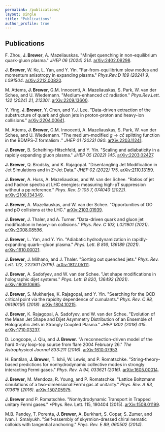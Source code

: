```yaml
---
permalink: /publications/
layout: single
title: "Publications"
author_profile: true
---
```


## Publications

F. Zhou, **J. Brewer**, A. Mazeliauskas. "Minijet quenching in non-equilibrium quark-gluon plasma." *JHEP 06 (2024) 214*. <a href="https://arxiv.org/abs/2402.09298" target="_blank">arXiv:2402.09298</a>.

**J. Brewer**, W. Ke, L. Yan, and Y. Yin. "Far-from-equilibrium slow modes and momentum anisotropy in expanding plasma." *Phys.Rev.D 109 (2024) 9, L091504*. <a href="https://arxiv.org/abs/2212.00820" target="_blank">arXiv:2212.00820</a>.

M. Attems, **J. Brewer**, G.M. Innocenti, A. Mazeliauskas, S. Park, W. van der Schee, and U. Wiedemann. "Medium-enhanced $c\bar{c}$ radiation." *Phys.Rev.Lett. 132 (2024) 21, 212301*. <a href="https://arxiv.org/abs/2209.13600" target="_blank">arXiv:2209.13600</a>.

Y. Ying, **J. Brewer**, Y. Chen, and Y.J. Lee. "Data-driven extraction of the substructure of quark and gluon jets in proton-proton and heavy-ion collisions." <a href="https://arxiv.org/abs/2204.00641" target="_blank">arXiv:2204.00641</a>.

M. Attems, **J. Brewer**, G.M. Innocenti, A. Mazeliauskas, S. Park, W. van der Schee, and U. Wiedemann. "The medium-modified $g\rightarrow c\bar{c}$ splitting function in the BDMPS-Z formalism ." *JHEP 01 (2023) 080*. <a href="https://arxiv.org/abs/2203.11241" target="_blank">arXiv:2203.11241</a>.

**J. Brewer**, B. Scheihing-Hitschfeld, and Y. Yin. "Scaling and adiabaticity in a rapidly expanding gluon plasma." *JHEP 05 (2022) 145*. <a href="https://arxiv.org/abs/2203.02427" target="_blank">arXiv:2203.02427</a>.

**J. Brewer**, Q. Brodsky, and K. Rajagopal. "Disentangling Jet Modification in Jet Simulations and in Z+Jet Data." *JHEP 02 (2022) 175*. <a href="https://arxiv.org/abs/2110.13159" target="_blank">arXiv:2110.13159</a>.

**J. Brewer**, A. Huss, A. Mazeliauskas, and W. van der Schee. "Ratios of jet and hadron spectra at LHC energies: measuring high-pT suppression without a pp reference." *Phys. Rev. D 105 7, 074040 (2022)*. <a href="https://arxiv.org/abs/2108.134349" target="_blank">arXiv:2108.134349</a>.

**J. Brewer**, A. Mazeliauskas, and W. van der Schee. "Opportunities of OO and pO collisions at the LHC." <a href="https://arxiv.org/abs/2103.01939" target="_blank">arXiv:2103.01939</a>.

**J. Brewer**, J. Thaler, and A. Turner. "Data-driven quark and gluon jet modification in heavy-ion collisions." *Phys. Rev. C 103, L021901 (2021)*. <a href="https://arxiv.org/abs/2008.08596" target="_blank">arXiv:2008.08596</a>.

**J. Brewer**, L. Yan, and Y. Yin. "Adiabatic hydrodynamization in rapidly-expanding quark--gluon plasma." *Phys. Lett. B 816, 136189 (2021)*. <a href="https://arxiv.org/abs/1910.00021" target="_blank">arXiv:1910.00021</a>.

**J. Brewer**, J. Milhano, and J. Thaler. "Sorting out quenched jets." *Phys. Rev. Lett. 122, 222301 (2019)*. <a href="https://arxiv.org/abs/1812.05111" target="_blank">arXiv:1812.05111</a>.

**J. Brewer**, A. Sadofyev, and W. van der Schee. "Jet shape modifications in holographic dijet systems." *Phys. Lett. B 820, 136492 (2021)*. <a href="https://arxiv.org/abs/1809.10695" target="_blank">arXiv:1809.10695</a>.

**J. Brewer**, S. Mukherjee, K. Rajagopal, and Y. Yin. "Searching for the QCD critical point via the rapidity dependence of cumulants." *Phys. Rev. C 98, 061901(R) (2018)*. <a href="https://arxiv.org/abs/1804.10215" target="_blank">arXiv:1804.10215</a>.

**J. Brewer**, K. Rajagopal, A. Sadofyev, and W. van der Schee. "Evolution of the Mean Jet Shape and Dijet Asymmetry Distribution of an Ensemble of Holographic Jets in Strongly Coupled Plasma." *JHEP 1802 (2018) 015*. <a href="https://arxiv.org/abs/1710.03237" target="_blank">arXiv:1710.03237</a>.

D. Longcope, J. Qiu, and **J. Brewer**. "A reconnection-driven model of the hard X-ray loop-top source from flare 2004 February 26." *The Astrophysical Journal 833:211 (2016)*. <a href="https://arxiv.org/abs/1610.07953" target="_blank">arXiv:1610.07953</a>.

H. Bantilan, **J. Brewer**, T. Ishii, W. Lewis, and P. Romatschke. "String-theory-based predictions for nonhydrodynamic collective modes in strongly interacting Fermi gases." *Phys. Rev. A 94, 033621 (2016)*. <a href="https://arxiv.org/abs/1605.00014" target="_blank">arXiv:1605.00014</a>.

**J. Brewer**, M. Mendoza, R. Young, and P. Romatschke. "Lattice Boltzmann simulations of a two-dimensional Fermi gas at unitarity." *Phys. Rev. A 93, 013618 (2016)*. <a href="https://arxiv.org/abs/1507.05975" target="_blank">arXiv:1507.05975</a>.

**J. Brewer** and P. Romatschke. "Nonhydrodynamic Transport in Trapped unitary Fermi gases." *Phys. Rev. Lett. 115, 190404 (2015). <a href="https://arxiv.org/abs/1508.01199" target="_blank">arXiv:1508.01199</a>.

M.B. Pandey, T. Porenta, **J. Brewer**, A. Burkhart, S. Copar, S. Zumer, and Ivan. I. Smalyukh. "Self-assembly of skyrmion-dressed chiral nematic colloids with tangential anchoring." *Phys. Rev. E 89, 060502 (2014)*.